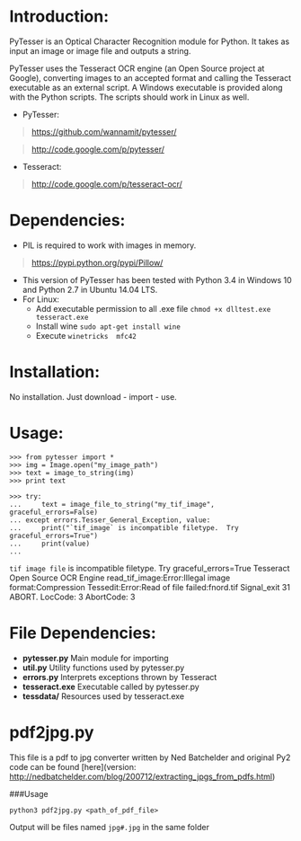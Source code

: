 Introduction:
============
PyTesser is an Optical Character Recognition module for Python. It takes 
as input an image or image file and outputs a string.

PyTesser uses the Tesseract OCR engine (an Open Source project at Google), 
converting images to an accepted format and calling the Tesseract 
executable as an external script. A Windows executable is provided 
along with the Python scripts. The scripts should work in Linux as well. 

+ PyTesser:

>https://github.com/wannamit/pytesser/

>http://code.google.com/p/pytesser/

+ Tesseract:

>http://code.google.com/p/tesseract-ocr/


Dependencies:
=============
- PIL is required to work with images in memory.
>https://pypi.python.org/pypi/Pillow/
- This version of PyTesser has been tested with Python 3.4 in Windows 10 and Python 2.7 in Ubuntu 14.04 LTS.
- For Linux:
	+ Add executable permission to all .exe file `chmod +x dlltest.exe tesseract.exe`
	+ Install wine `sudo apt-get install wine`
	+ Execute `winetricks  mfc42`


Installation:
==============
No installation. Just download - import - use.

Usage:
================================

	>>> from pytesser import *
	>>> img = Image.open("my_image_path")
	>>> text = image_to_string(img)
	>>> print text

	>>> try:
	... 	text = image_file_to_string("my_tif_image", graceful_errors=False)
	... except errors.Tesser_General_Exception, value:
	... 	print("`tif_image` is incompatible filetype.  Try graceful_errors=True")
	... 	print(value)
	... 	

`tif image file` is incompatible filetype.  Try graceful_errors=True
Tesseract Open Source OCR Engine
read_tif_image:Error:Illegal image format:Compression
Tessedit:Error:Read of file failed:fnord.tif
Signal_exit 31 ABORT. LocCode: 3  AbortCode: 3


File Dependencies:
============================================
- __pytesser.py__	Main module for importing
- __util.py__		Utility functions used by pytesser.py
- __errors.py__	Interprets exceptions thrown by Tesseract
- __tesseract.exe__	Executable called by pytesser.py
- __tessdata/__	Resources used by tesseract.exe

pdf2jpg.py
=============================================
This file is a pdf to jpg converter written by Ned Batchelder and original Py2 code can be found [here](version: http://nedbatchelder.com/blog/200712/extracting_jpgs_from_pdfs.html)

###Usage

	python3 pdf2jpg.py <path_of_pdf_file>

Output will be files named `jpg#.jpg` in the same folder